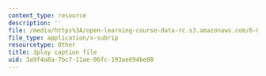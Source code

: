 ```yaml
---
content_type: resource
description: ''
file: /media/https%3A/open-learning-course-data-rc.s3.amazonaws.com/6-004-computation-structures-spring-2017/3a9f4a8a7bc711ae06fc193ae694be08_RFu2N_6lkmw.srt
file_type: application/x-subrip
resourcetype: Other
title: 3play caption file
uid: 3a9f4a8a-7bc7-11ae-06fc-193ae694be08
---
```

